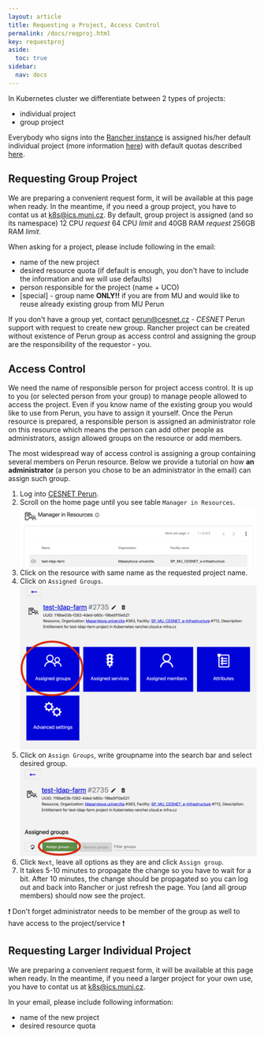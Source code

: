 ```yaml
---
layout: article
title: Requesting a Project, Access Control
permalink: /docs/reqproj.html
key: requestproj
aside:
  toc: true
sidebar:
  nav: docs
---
```


In Kubernetes cluster we differentiate between 2 types of projects:
- individual project
- group project

Everybody who signs into the [Rancher instance](rancher.cloud.e-infra.cz) is assigned his/her default individual project (more information [here](https://docs.cerit.io/docs/rancher.html)) with default quotas described [here](https://docs.cerit.io/docs/quotas.html). 

## Requesting Group Project
We are preparing a convenient request form, it will be available at this page when ready. In the meantime, if you need a group project, you have to contat us at  <a href="mailto:k8s@ics.muni.cz">k8s@ics.muni.cz</a>. By default, group project is assigned (and so its namespace) 12 CPU *request* 64 CPU *limit* and  40GB RAM *request* 256GB RAM *limit*. 

When asking for a project, please include following in the email:
- name of the new project
- desired resource quota (if default is enough, you don't have to include the information and we will use defaults)
- person responsible for the project (name + UCO)
- [special] - group name **ONLY!!** if you are from MU and would like to reuse already existing group from MU Perun

If you don't have a group yet, contact <a href="mailto:perun@cesnet.cz">perun@cesnet.cz</a> - *CESNET* Perun support with request to create new group. Rancher project can be created without existence of Perun group as access control and assigning the group are the responsibility of the requestor - you.  

## Access Control
We need the name of responsible person for project access control. It is up to you (or selected person from your group) to manage people allowed to access the project. Even if you know name of the existing group you would like to use from Perun, you have to assign it yourself. Once the Perun resource is prepared, a responsible person is assigned an administrator role on this resource which means the person can add other people as administrators, assign allowed groups on the resource or add members. 

The most widespread way of access control is assigning a group containing several members on Perun resource. Below we provide a tutorial on how **an administrator** (a person you chose to be an administrator in the email) can assign such group.

1. Log into [CESNET Perun](https://perun.aai.cesnet.cz).
2. Scroll on the home page until you see table `Manager in Resources`.
![manager](request-project-images/manager.png)
3. Click on the resource with same name as the requested project name.
4. Click on `Assigned Groups`.
![manager](request-project-images/assign_button.png)
5. Click on `Assign Groups`, write groupname into the search bar and select desired group.
![manager](request-project-images/assign_group.png)
6. Click `Next`, leave all options as they are and click `Assign group`. 
7. It takes 5-10 minutes to propagate the change so you have to wait for a bit. After 10 minutes, the change should be propagated so you can log out and back into Rancher or just refresh the page. You (and all group  members) should now see the project.

❗️ Don't forget administrator needs to be member of the group as well to have access to the project/service ❗️

## Requesting Larger Individual Project
We are preparing a convenient request form, it will be available at this page when ready. In the meantime, if you need a larger project for your own use, you have to contat us at <a href="mailto:k8s@ics.muni.cz">k8s@ics.muni.cz</a>.

In your email, please include following information:
- name of the new project
- desired resource quota 
